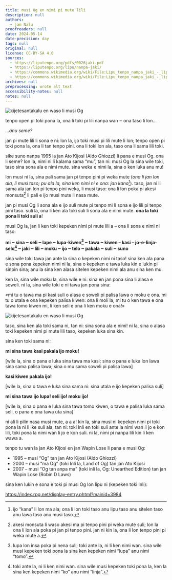 ```yaml
---
title: musi Og en nimi pi mute lili
description: null
authors:
  - jan Nalu
proofreaders: null
date: 2024-05-14
date-precision: day
tags: null
original: null
license: CC-BY-SA 4.0
sources:
  - https://liputenpo.org/pdfs/0026jaki.pdf
  - https://liputenpo.org/lipu/nanpa-jaki/
  - https://commons.wikimedia.org/wiki/File:Lipu_tenpo_nanpa_jaki_-_lipu_musi_01.png
  - https://commons.wikimedia.org/wiki/File:Lipu_tenpo_nanpa_jaki_-_lipu_musi_02.png
archives: null
preprocessing: wrote alt text
accessibility-notes: null
notes: null
---
```


![kijetesantakalu en waso li musi Og](https://upload.wikimedia.org/wikipedia/commons/7/70/Lipu_tenpo_nanpa_jaki_-_lipu_musi_01.png)

tenpo open pi toki pona la, ona li toki pi lili nanpa wan ‒ ona taso li lon...

*...anu seme?*

jan pi mute lili li sona e ni: lon la, ijo toki musi pi lili mute li lon; tenpo open pi toki pona la, ona li tan tenpo pini. ona li toki lon ala, taso ona li sama lili toki.

sike suno nanpa 1995 la jan Ato Kijosi (Aldo Ghiozzi) li pana e musi Og. ona li seme? lon la, nimi ni li kalama sama “mu”, tan ni: musi Og la sina wile toki, taso sina sona ala e nimi mute. sina weka e nimi la, sina o ken luka anu mu!

lon musi ni la, sina pali sama jan pi tenpo pini pi weka mute (*ona li jan lon ala, li musi taso; pu ala la, sina ken nimi ni e ona: jan kana*[^1]). taso, jan ni li sama ala jan lon pi tenpo pini weka, li musi taso: ona li lon poka pi akesi monsuta[^2] li pali e ijo musi mute li nasa mute.

jan pi musi Og li sona ala e ijo suli mute pi tenpo mi li sona e ijo lili pi tenpo pini taso. suli la, ona li ken ala toki suli li sona ala e nimi mute. **ona la toki pona li toki suli a**!

musi Og la, jan li ken toki kepeken nimi pi mute lili a – ona li sona e nimi ni taso:

**mi ‒ sina ‒ seli ‒ lape ‒ lupa-kiwen[^3] ‒ tawa ‒ kiwen – kasi – jo-e-linja-selo[^4] ‒ jaki ‒ lili ‒ moku ‒ ijo ‒ telo ‒ pakala ‒ suli ‒ suno**

sina wile toki tawa jan ante la sina o kepeken nimi ni taso! sina ken ala pana e sona pona kepeken nimi ni la, sina o kepeken e tawa luka kin e lukin pi sinpin sina; anu la sina ken alasa sitelen kepeken nimi ala anu sina ken mu.

ken la, sina wile moku la, sina wile e ni: sina en jan pona sina li alasa e soweli. ni la, sina wile toki e ni tawa jan pona sina:

«mi tu o tawa ma pi kasi suli o alasa e soweli pi palisa lawa o moku e ona. mi tu o utala e ona kepeken palisa kiwen: ona li moli la, mi tu o ken tawa e ona tawa tomo kiwen mi, li ken seli e ona li ken moku e ona!»

![kijetesantakalu en waso li musi Og](https://upload.wikimedia.org/wikipedia/commons/8/81/Lipu_tenpo_nanpa_jaki_-_lipu_musi_02.png)

taso, sina ken ala toki sama ni, tan ni: sina sona ala e nimi! ni la, sina o alasa toki kepeken nimi pi mute lili taso, kepeken luka sina kin.

sina ken toki sama ni:

**mi sina tawa kasi pakala ijo moku!**

[wile la, sina o pana e luka sina tawa ma kasi; sina o pana e luka lon lawa sina sama palisa lawa; sina o mu sama soweli pi palisa lawa]

**kasi kiwen pakala ijo!**

[wile la, sina o tawa e luka sina sama ni: sina utala e ijo kepeken palisa suli]

**mi sina tawa ijo lupa! seli ijo! moku ijo!**

[wile la, sina o pana e luka sina tawa tomo kiwen, o tawa e palisa luka sama seli, o pana e ona tawa uta sina]

ni ali li pilin nasa musi mute, a a a! kin la, sina musi ni kepeken nimi pi toki pona la ni li ike suli ala, tan ni: toki Inli en toki suli ante la nimi wan li jo e kon lili, toki pona la nimi wan li jo e kon suli. ni la, nimi pi nanpa lili kin li ken wawa a.

tenpo tu wan la jan Ato Kijosi en jan Wapin Lose li pana e musi Og:

- 1995 – musi “Og” tan jan Ato Kijosi (Aldo Ghiozzi)
- 2000 – musi “ma Og” (toki Inli la, Land of Og) tan jan Ato Kijosi
- 2007 – musi “Og tan anpa ma” (toki inli la, Og: Unearthed Edition) tan jan Wapin Lose (Robin D Laws)

sina ken lukin e sona e toki pi musi Og lon lipu ni (kepeken toki Inli):

https://index.rpg.net/display-entry.phtml?mainid=3984

[^1]: ijo “kana” li lon ma ala; ona li lon toki taso anu lipu taso anu sitelen taso anu lawa taso anu musi taso.
[^2]: akesi monsuta li waso akesi ma pi tenpo pini pi weka mute suli; lon la ona li lon ala poka pi jan pi tenpo pini. jan ni kin la, ona li lon tenpo pini pi weka mute a.
[^3]: lupa lon insa poka pi nena suli; toki ante la, ni li ken nimi wan. sina wile musi kepeken toki pona la sina ken kepeken nimi “lupa” anu nimi “tomo”.
[^4]: toki ante la, ni li ken nimi wan. sina wile musi kepeken toki pona la, ken la sina ken kepeken nimi “ko” anu nimi “linja”.